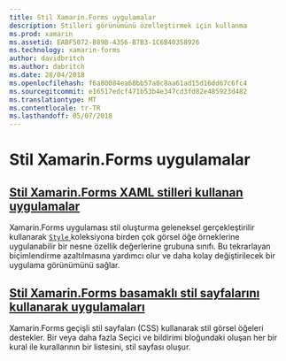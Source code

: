 ```yaml
---
title: Stil Xamarin.Forms uygulamalar
description: Stilleri görünümünü özelleştirmek için kullanma
ms.prod: xamarin
ms.assetid: EABF5072-B89B-4356-B7B3-1C6B40358926
ms.technology: xamarin-forms
author: davidbritch
ms.author: dabritch
ms.date: 28/04/2018
ms.openlocfilehash: f6a80084ea68bb57a0c8aa61ad15d16dd67c6fc4
ms.sourcegitcommit: e16517edcf471b53b4e347cd3fd82e485923d482
ms.translationtype: MT
ms.contentlocale: tr-TR
ms.lasthandoff: 05/07/2018
---
```

# <a name="styling-xamarinforms-apps"></a>Stil Xamarin.Forms uygulamalar

## <a name="styling-xamarinforms-apps-using-xaml-stylesxamlindexmd"></a>[Stil Xamarin.Forms XAML stilleri kullanan uygulamalar](xaml/index.md)

Xamarin.Forms uygulaması stil oluşturma geleneksel gerçekleştirilir kullanarak [ `Style` ](https://developer.xamarin.com/api/type/Xamarin.Forms.Style/) koleksiyona birden çok görsel öğe örneklerine uygulanabilir bir nesne özellik değerlerine grubuna sınıfı. Bu tekrarlayan biçimlendirme azaltılmasına yardımcı olur ve daha kolay değiştirilecek bir uygulama görünümünü sağlar.

## <a name="styling-xamarinforms-apps-using-cascading-style-sheetscssindexmd"></a>[Stil Xamarin.Forms basamaklı stil sayfalarını kullanarak uygulamaları](css/index.md)

Xamarin.Forms geçişli stil sayfaları (CSS) kullanarak stil görsel öğeleri destekler. Bir veya daha fazla Seçici ve bildirimi bloğundaki oluşan her bir kural ile kurallarının bir listesini, stil sayfası oluşur.
